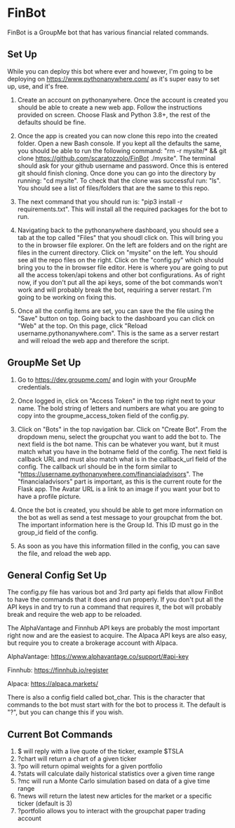 # FinBot
FinBot is a GroupMe bot that has various financial related commands.

## Set Up
While you can deploy this bot where ever and however, I'm going to be deploying on https://www.pythonanywhere.com/ as it's super easy to set up, use, and it's free.

1. Create an account on pythonanywhere. Once the account is created you should be able to create a new web app. Follow the instructions provided on screen. Choose Flask and Python 3.8+, the rest of the defaults should be fine.

2. Once the app is created you can now clone this repo into the created folder. Open a new Bash console. If you kept all the defaults the same, you should be able to run the following command: "rm -r mysite/* && git clone https://github.com/scaratozzolo/FinBot ./mysite". The terminal should ask for your github username and password. Once this is entered git should finish cloning. Once done you can go into the directory by running: "cd mysite". To check that the clone was successful run: "ls". You should see a list of files/folders that are the same to this repo.

3. The next command that you should run is: "pip3 install -r requirements.txt". This will install all the required packages for the bot to run.

4. Navigating back to the pythonanywhere dashboard, you should see a tab at the top called "Files" that you shoudl click on. This will bring you to the in browser file explorer. On the left are folders and on the right are files in the current directory. Click on "mysite" on the left. You should see all the repo files on the right. Click on the "config.py" which should bring you to the in browser file editor. Here is where you are going to put all the access token/api tokens and other bot configurations. As of right now, if you don't put all the api keys, some of the bot commands won't work and will probably break the bot, requiring a server restart. I'm going to be working on fixing this.

5. Once all the config items are set, you can save the the file using the "Save" button on top. Going back to the dashboard you can click on "Web" at the top. On this page, click "Reload username.pythonanywhere.com". This is the same as a server restart and will reload the web app and therefore the script.

## GroupMe Set Up

1. Go to https://dev.groupme.com/ and login with your GroupMe credentials.

2. Once logged in, click on "Access Token" in the top right next to your name. The bold string of letters and numbers are what you are going to copy into the groupme_access_token field of the config.py. 

3. Click on "Bots" in the top navigation bar. Click on "Create Bot". From the dropdown menu, select the groupchat you want to add the bot to. The next field is the bot name. This can be whatever you want, but it must match what you have in the botname field of the config. The next field is callback URL and must also match what is in the callback_url field of the config. The callback url should be in the form similar to "https://username.pythonanywhere.com/financialadvisors". The "financialadvisors" part is important, as this is the current route for the Flask app. The Avatar URL is a link to an image if you want your bot to have a profile picture.

4. Once the bot is created, you should be able to get more information on the bot as well as send a test message to your groupchat from the bot. The important information here is the Group Id. This ID must go in the group_id field of the config.

5. As soon as you have this information filled in the config, you can save the file, and reload the web app.

## General Config Set Up
The config.py file has various bot and 3rd party api fields that allow FinBot to have the commands that it does and run properly. If you don't put all the API keys in and try to run a command that requires it, the bot will probably break and require the web app to be reloaded.

The AlphaVantage and Finnhub API keys are probably the most important right now and are the easiest to acquire. The Alpaca API keys are also easy, but require you to create a brokerage account with Alpaca. 

AlphaVantage: https://www.alphavantage.co/support/#api-key

Finnhub: https://finnhub.io/register

Alpaca: https://alpaca.markets/


There is also a config field called bot_char. This is the character that commands to the bot must start with for the bot to process it. The default is "?", but you can change this if you wish. 

## Current Bot Commands

1. $<ticker> will reply with a live quote of the ticker, example $TSLA
2. ?chart will return a chart of a given ticker
3. ?po will return opimal weights for a given portfolio
4. ?stats will calculate daily historical statistics over a given time range
5. ?mc will run a Monte Carlo simulation based on data of a give time range
6. ?news will return the latest new articles for the market or a specific ticker (default is 3)
7. ?portfolio allows you to interact with the groupchat paper trading account


